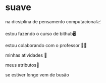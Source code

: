 # suave

na dicsiplina de pensamento computacional:chart_with_upwards_trend:

estou fazendo o curso de bithub:desktop_computer:

estou colaborando com o professor :man_teacher:

minhas atividades :open_book:

meus atributos:money_with_wings:

se estiver longe vem de busão
